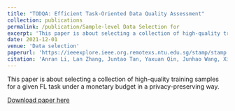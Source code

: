 ```yaml
---
title: "TODQA: Efficient Task-Oriented Data Quality Assessment"
collection: publications
permalink: /publication/Sample-level Data Selection for 
excerpt: 'This paper is about selecting a collection of high-quality training samples for a given FL task under a monetary budget in a privacy-preserving way'
date: 2021-12-01
venue: 'Data selection'
paperurl: 'https://ieeexplore.ieee.org.remotexs.ntu.edu.sg/stamp/stamp.jsp?tp=&arnumber=9488723'
citation: 'Anran Li, Lan Zhang, Juntao Tan, Yaxuan Qin, Junhao Wang, Xiang-Yang Li. Sample-level Data Selection for Federated Learning. IEEE INFOCOM 2021.'
---
```

This paper is about selecting a collection of high-quality training samples for a given FL task under a monetary budget in a privacy-preserving way.

[Download paper here](https://ieeexplore.ieee.org.remotexs.ntu.edu.sg/stamp/stamp.jsp?tp=&arnumber=9488723)





